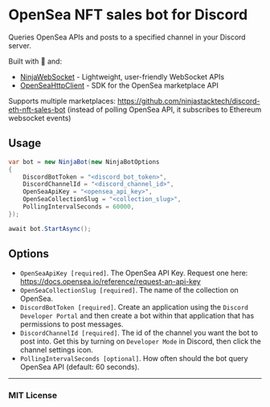 # OpenSea NFT sales bot for Discord

Queries OpenSea APIs and posts to a specified channel in your Discord server.

Built with 💙 and:
- [NinjaWebSocket](https://github.com/ninjastacktech/ninja-websocket-net) - Lightweight, user-friendly WebSocket APIs
- [OpenSeaHttpClient](https://github.com/ninjastacktech/opensea-net) - SDK for the OpenSea marketplace API

Supports multiple marketplaces: https://github.com/ninjastacktech/discord-eth-nft-sales-bot (instead of polling OpenSea API, it subscribes to Ethereum websocket events)

## Usage
```C#
var bot = new NinjaBot(new NinjaBotOptions
{
    DiscordBotToken = "<discord_bot_token>",
    DiscordChannelId = "<discord_channel_id>",
    OpenSeaApiKey = "<opensea_api_key>",
    OpenSeaCollectionSlug = "<collection_slug>",
    PollingIntervalSeconds = 60000,
});

await bot.StartAsync();
```

## Options

- `OpenSeaApiKey [required]`. The OpenSea API Key. Request one here: https://docs.opensea.io/reference/request-an-api-key
- `OpenSeaCollectionSlug [required]`. The name of the collection on OpenSea.
- `DiscordBotToken [required]`. Create an application using the `Discord Developer Portal` and then create a bot within that application that has permissions to post messages. 
- `DiscordChannelId [required]`. The id of the channel you want the bot to post into. Get this by turning on `Developer Mode` in Discord, then click the channel settings icon.
- `PollingIntervalSeconds [optional]`. How often should the bot query OpenSea API (default: 60 seconds).

---

### MIT License
